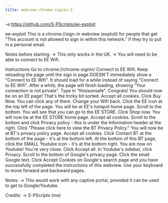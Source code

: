 ```yaml
---
title: webview-chrome-signin-2
---
```


-e 
https://github.com/S-PScripts/ee-exploit

ee-exploit
This is a chrome://sign-in webview (exploit) for people that get "This account is not allowed to sign in within this network." if they try to put in a personal email.

Notes before starting:
-> This only works in the UK.
-> You will need to be able to connect to EE Wifi.

Instructions
Go to chrome://chrome-signin/
Connect to EE Wifi.
Keep reloading the page until the sign in page DOESN'T immediately show a "Connect to EE Wifi". It should load for a while instead of saying "Connect to EE Wifi".
After a while, the page will finish loading, showing "Your connection is not private". Type in "thisisunsafe".
Congrats! You should now be on an EE page! That's the tricky bit sorted. Accept all cookies.
Click Buy Now. You can click any of them.
Change your Wifi back.
Click the EE icon at the top left of the page. You will be at EE's hotspot home page.
Scroll to the bottom. You will see that you can go to the EE STORE. Click Shop now.
You will now be at the EE STORE home page. Accept all cookies.
Scroll to the bottom and click Privacy policy - this is under the Information header at the right.
Click "Please click here to view the BT Privacy Policy."
You will now be at BT's privacy policy page. Accept all cookies.
Click Contact BT at the bottom of the page - it's at the bottom left.
At the bottom of this BT page, click the SMALL Youtube icon - it's at the bottom right.
You are now on Youtube! You're very close. Click Accept all.
In Youtube's sidebar, click Privacy.
Scroll to the bottom of Google's privacy page.
Click the small Google text.
Click Accept Cookies on Google's search page and you have successfully completed the instructions of this webview.
Use your keyboard to move forward and backward pages.

Notes:
-> This would work with any captive portal, provided it can be used to get to Google/Youtube.

Credits:
-> S-PScripts (me)
